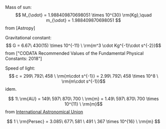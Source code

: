 <script type="text/javascript" src="http://cdn.mathjax.org/mathjax/latest/MathJax.js?config=default"></script>

Mass of sun:
$$ M_{\odot} = 1.988409870698051 \times 10^{30} \rm{Kg},\quad m_{\odot} = 1.988409870698051 $$
from [Astropy]


Gravitational constant:
$$ G = 6.67\  430(15) \times 10^{-11} \ \rm{m^3 \cdot Kg^{-1}\cdot s^{-2}}$$
from ["CODATA Recommended Values of the Fundamental Physical Constants: 2018"]

Speed of light:
$$ c = 299\  792\  458 \ \rm{m\cdot s^{-1}} = 2.99\  792\  458 \times 10^8 \ \rm{m\cdot s^{-1}}$$
idem.

$$ 1\  \rm{AU} = 149\  597\  870\  700 \ \rm{m} = 1.49\   597\   870\   700 \times 10^{11} \ \rm{m}$$
from [International Astronomical Union](https://www.iau.org/static/resolutions/IAU2012_English.pdf)

$$ 1 \ \rm{Persec} =  3.085\  677\  581 \ 491 \ 367 \times 10^{16} \ \rm{m}  $$